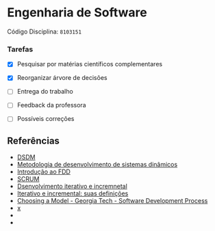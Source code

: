 # Engenharia de Software
 Código Disciplina: ``8103151``


<h3>Tarefas</h3>

- [x]  Pesquisar por matérias científicos complementares
- [x]  Reorganizar árvore de decisões
- [ ]  Entrega do trabalho
- [ ]  Feedback da professora
- [ ]  Possíveis correções




<h2>Referências</h2>

* [DSDM](https://l.facebook.com/l.php?u=https%3A%2F%2Fprezi.com%2F9oyzbeuh7yaz%2Fdsdm-metodologia-de-desenvolvimento-de-sistemas-dinamicos%2F&h=ATPqsI19SCtR51n21Mx-jmHlDeH_fQwxBLi7nNYb5CkCDE7R_MkRQQsa8kDTiRfRr_GteWorGfVFABQkOBCuMkI2-ScMFTEHHVhZ39oarRdOE7Lm_rJFGqW4y1qA1U72bbLH4c_8ZcIucA)
* [Metodologia de desenvolvimento de sistemas dinâmicos](https://l.facebook.com/l.php?u=https%3A%2F%2Fpt.wikipedia.org%2Fwiki%2FMetodologia_de_desenvolvimento_de_sistemas_din%25C3%25A2micos%23Centro_de_T.C3.A9cnicas_do_DSDM&h=ATPqsI19SCtR51n21Mx-jmHlDeH_fQwxBLi7nNYb5CkCDE7R_MkRQQsa8kDTiRfRr_GteWorGfVFABQkOBCuMkI2-ScMFTEHHVhZ39oarRdOE7Lm_rJFGqW4y1qA1U72bbLH4c_8ZcIucA)
* [Introdução ao FDD](http://www.devmedia.com.br/introducao-ao-fdd-feature-driven-development/27971)
* [SCRUM](http://www.desenvolvimentoagil.com.br/scrum/) 
* [Dsenvolvimento iterativo e incremnetal](https://pt.wikipedia.org/wiki/Desenvolvimento_iterativo_e_incremental)
* [Iterativo e incremental: suas definições](https://www.culturaagil.com.br/iterativo-e-incremental-suas-definicoes/)
* [Choosing a Model - Georgia Tech - Software Development Process](http://ecomputernotes.com/software-engineering/criteria-for-selecting-software-process-models)
* [x](http://ecomputernotes.com/software-engineering/criteria-for-selecting-software-process-models)
*
*
